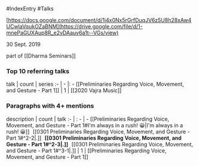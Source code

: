 #IndexEntry #Talks

[https://docs.google.com/document/d/1i4x0Nx5rGrfDuqJV6z5U8h28xAw4UCwlaVqukOZaBNM](https://drive.google.com/file/d/1-mnePaGUXAup8R_e2vDAauv6a1t--VGs/view)

30 Sept. 2019

part of [[Dharma Seminars]]

### Top 10 referring talks
talk | count | series
:- | - |: -
[[Preliminaries Regarding Voice, Movement, and Gesture - Part 1]] | 1 | [[2020 Vajra Music]]

### Paragraphs with 4+ mentions
description | count | talk
:- | : - | -
[[Preliminaries Regarding Voice, Movement, and Gesture - Part 1#I'm always in a rush! 😀\|I'm always in a rush! 😀]] &nbsp;&nbsp;[[0301 Preliminaries Regarding Voice, Movement, and Gesture - Part 1#^2-2\|.]] &nbsp; **[[0301 Preliminaries Regarding Voice, Movement, and Gesture - Part 1#^2-3\|.]]** &nbsp; [[0301 Preliminaries Regarding Voice, Movement, and Gesture - Part 1#^3-1\|.]] | 1 | [[Preliminaries Regarding Voice, Movement, and Gesture - Part 1]]

